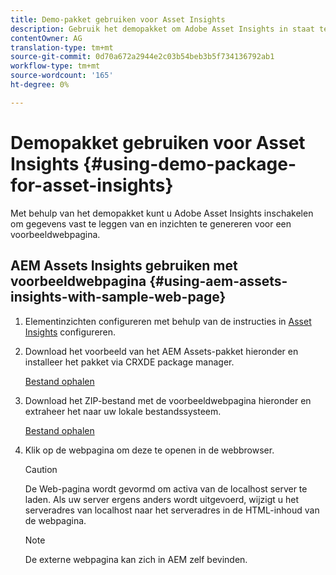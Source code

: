 ```yaml
---
title: Demo-pakket gebruiken voor Asset Insights
description: Gebruik het demopakket om Adobe Asset Insights in staat te stellen gegevens vast te leggen van en inzichten te genereren voor een webpagina.
contentOwner: AG
translation-type: tm+mt
source-git-commit: 0d70a672a2944e2c03b54beb3b5f734136792ab1
workflow-type: tm+mt
source-wordcount: '165'
ht-degree: 0%

---
```



# Demopakket gebruiken voor Asset Insights {#using-demo-package-for-asset-insights}

Met behulp van het demopakket kunt u Adobe Asset Insights inschakelen om gegevens vast te leggen van en inzichten te genereren voor een voorbeeldwebpagina.

## AEM Assets Insights gebruiken met voorbeeldwebpagina {#using-aem-assets-insights-with-sample-web-page}

1. Elementinzichten configureren met behulp van de instructies in [Asset Insights](touch-ui-configuring-asset-insights.md) configureren.
1. Download het voorbeeld van het AEM Assets-pakket hieronder en installeer het pakket via CRXDE package manager.

   [Bestand ophalen](assets/insightsdemo.zip)

1. Download het ZIP-bestand met de voorbeeldwebpagina hieronder en extraheer het naar uw lokale bestandssysteem.

   [Bestand ophalen](assets/demosite.zip)

1. Klik op de webpagina om deze te openen in de webbrowser.

   >[!CAUTION]
   >
   >De Web-pagina wordt gevormd om activa van de localhost server te laden. Als uw server ergens anders wordt uitgevoerd, wijzigt u het serveradres van localhost naar het serveradres in de HTML-inhoud van de webpagina.

   >[!NOTE]
   >
   >De externe webpagina kan zich in AEM zelf bevinden.
